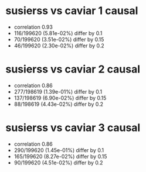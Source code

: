 # susierss vs caviar  1 causal

- correlation 0.93
- 116/199620 (5.81e-02%) differ by 0.1
- 70/199620 (3.51e-02%) differ by 0.15
- 46/199620 (2.30e-02%) differ by 0.2


# susierss vs caviar  2 causal

- correlation 0.86
- 277/198619 (1.39e-01%) differ by 0.1
- 137/198619 (6.90e-02%) differ by 0.15
- 88/198619 (4.43e-02%) differ by 0.2


# susierss vs caviar  3 causal

- correlation 0.86
- 290/199620 (1.45e-01%) differ by 0.1
- 165/199620 (8.27e-02%) differ by 0.15
- 90/199620 (4.51e-02%) differ by 0.2



